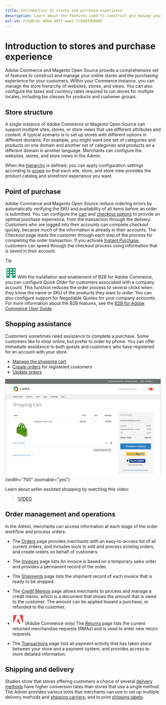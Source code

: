 ```yaml
---
title: Introduction to stores and purchase experience
description: Learn about the features used to construct and manage your online stores and the purchasing experience for your customers.
exl-id: 7ced9cbc-49b4-48f7-aae2-fcb48fdb888f
---
```

# Introduction to stores and purchase experience

Adobe Commerce and Magento Open Source provide a comprehensive set of features to construct and manage your online stores and the purchasing experience for your customers. Within your Commerce instance, you can manage the store hierarchy of websites, stores, and views. You can also configure the taxes and currency rates required to run stores for multiple locales, including tax classes for products and customer groups.

## Store structure

A single instance of Adobe Commerce or Magento Open Source can support multiple sites, stores, or store views that use different attributes and content. A typical scenario is to set up stores with different options in different domains. For example, you might want one set of categories and products on one domain and another set of categories and products on a different domain in another language. Merchants can configure the websites, stores, and store views in the Admin.

When the [hierarchy](stores.md) is defined, you can apply configuration settings according to [scope](../getting-started/websites-stores-views.md#scope-settings) so that each site, store, and store view provides the product catalog and storefront experience you want.

## Point of purchase

Adobe Commerce and Magento Open Source reduce ordering errors by automatically verifying the SKU and availability of all items before an order is submitted. You can configure the [cart](cart.md) and [checkout options](checkout-process.md) to provide an optimal purchase experience, from the transaction through the delivery. Customers who are logged into their accounts can complete checkout quickly, because much of the information is already in their accounts. The _Checkout_ page leads the customer through each step of the process for completing the order transaction. If you activate [Instant Purchase](checkout-instant-purchase.md), customers can speed through the checkout process using information that is saved in their account.

>[!TIP]
>
>![B2B for Adobe Commerce](../assets/b2b.svg) With the installation and enablement of B2B for Adobe Commerce, you can configure _Quick Order_ for customers associated with a company account. This function reduces the order process to several clicks when they know the name or SKU of the products they want to order. You can also configure support for Negotiable Quotes for your company accounts. For more information about the B2B features, see the [B2B for Adobe Commerce User Guide](https://experienceleague.adobe.com/docs/commerce-admin/b2b/introduction.html).

## Shopping assistance

Customers sometimes need assistance to complete a purchase. Some customers like to shop online, but prefer to order by phone. You can offer immediate assistance to both guests and customers who have registered for an account with your store.

- [Manage the shopping cart](shopping-assisted-cart-manage.md)
- [Create orders](customer-account-create-order.md) for registered customers
- [Update orders](order-update.md)

![Shopping cart](./assets/storefront-cart-price-group-discount.png){width="700" zoomable="yes"}

Learn about seller-assisted shopping by watching this video:

>[!VIDEO](https://video.tv.adobe.com/v/343662/?quality=12)

## Order management and operations

In the Admin, merchants can access information at each stage of the order workflow and process orders:

- The [Orders](orders.md) page provides merchants with an easy-to-access list of all current orders, and includes tools to edit and process existing orders, and create orders on behalf of customers. 

- The [Invoices](invoices.md) page lists An invoice is based on a temporary sales order and provides a permanent record of the order.

- The [Shipments](shipments.md) page lists the shipment record of each invoice that is ready to be shipped.

- The [Credit Memos](credit-memos.md) page allows merchants to process and manage a credit memo, which is a document that shows the amount that is owed to the customer. The amount can be applied toward a purchase, or refunded to the customer.

- ![Adobe Commerce](../assets/adobe-logo.svg) (Adobe Commerce only) The [Returns](returns.md) page lists the current returned merchandise requests (RMAs) and is used to enter new return requests.

- The [Transactions](transactions.md) page lists all payment activity that has taken place between your store and a payment system, and provides access to more detailed information.

## Shipping and delivery

Studies show that stores offering customers a choice of several [delivery methods](delivery.md) have higher conversion rates than stores that use a single method. The Admin provides various tools that merchants can use to set up multiple delivery methods and [shipping carriers](carriers.md), and to print [shipping labels](shipping-labels.md).
